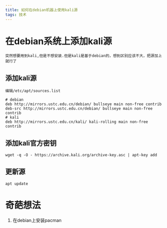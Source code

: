 ```yaml
---
title: 如何在debian机器上使用kali源
tags: 技术
---
```


# 在debian系统上添加kali源

	突然想要用到kali,但是不想安装.但是kali是基于debian的，想到区别应该不大，把源加上就行了

## 添加kali源

	编辑/etc/apt/sources.list
```config
# debian
deb http://mirrors.ustc.edu.cn/debian/ bullseye main non-free contrib
deb-src http://mirrors.ustc.edu.cn/debian/ bullseye main non-free contrib
# kali
deb http://mirrors.ustc.edu.cn/kali/ kali-rolling main non-free contrib
```

## 添加kali官方密钥
```shell
wget -q -O - https://archive.kali.org/archive-key.asc | apt-key add
```

## 更新源
```shell
apt update
```

# 奇葩想法
1. 在debian上安装pacman